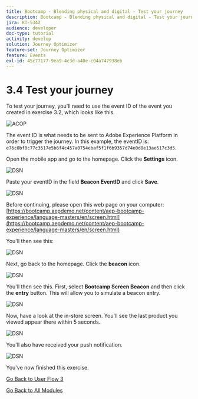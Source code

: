 ```yaml
---
title: Bootcamp - Blending physical and digital - Test your journey
description: Bootcamp - Blending physical and digital - Test your journey
jira: KT-5342
audience: developer
doc-type: tutorial
activity: develop
solution: Journey Optimizer
feature-set: Journey Optimizer
feature: Events
exl-id: 45c77177-9ea9-4c3d-a40e-c04a747938eb
---
```

# 3.4 Test your journey

To test your journey, you'll need to use the event ID of the event you created in exercise 3.2, which looks like this.

![ACOP](./images/payloadeventID.png)

The event ID is what needs to be sent to Adobe Experience Platform in order to trigger the journey. In this example, the eventID is:
`e76c0bf0c77c3517e5b6f4c457a0754ebaf5f1f6b9357d74e0d8e13ae517c3d5`.

Open the mobile app and go to the homepage. Click the **Settings** icon.

![DSN](./images/appsett.png)

Paste your eventID in the field **Beacon EventID** and click **Save**.

![DSN](./images/beacon1.png)

Before continuing, please open this web page on your computer: [https://bootcamp.aepdemo.net/content/aep-bootcamp-experience/language-masters/en/screen.html](https://bootcamp.aepdemo.net/content/aep-bootcamp-experience/language-masters/en/screen.html)

You'll then see this:

![DSN](./images/screen1.png)

Next, go back to the homepage. Click the **beacon** icon.

![DSN](./images/app23.png)

You'll then see this. First, select **Bootcamp Screen Beacon** and then click the **entry** button. This will allow you to simulate a beacon entry.

![DSN](./images/app21.png)

Now, have a look at the in-store screen. You'll see the last product you viewed appear there within 5 seconds.

![DSN](./images/beacon3.png)

You'll also have received your push notification.

![DSN](./images/beacon2.png)

You've now finished this exercise.

[Go Back to User Flow 3](./uc3.md)

[Go Back to All Modules](../../overview.md)
